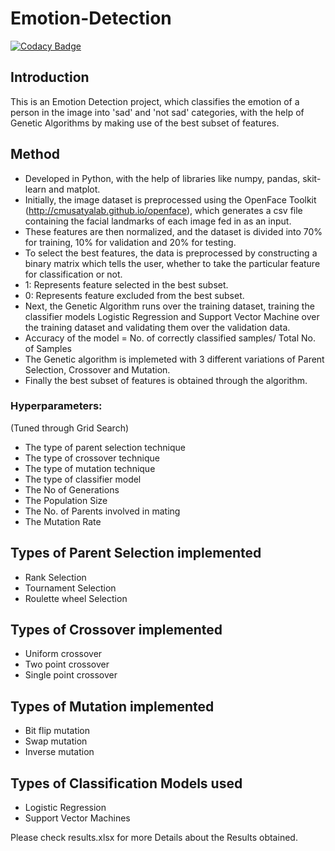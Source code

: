 # Emotion-Detection
[![Codacy Badge](https://app.codacy.com/project/badge/Grade/9cb6056a6cdd46928000c7f205ba35c9)](https://www.codacy.com?utm_source=github.com&amp;utm_medium=referral&amp;utm_content=Radhesh-Sarma/Emotion-Detection&amp;utm_campaign=Badge_Grade)

## Introduction
This is an Emotion Detection project, which classifies the emotion of a person in the image into 'sad' and 'not sad' categories, with the help of Genetic Algorithms by making use of the best subset of features.

## Method
* Developed in Python, with the help of libraries like numpy, pandas, skit-learn and matplot.
* Initially, the image dataset is preprocessed using the OpenFace Toolkit (http://cmusatyalab.github.io/openface), which generates a csv file containing the facial landmarks of each image fed in as an input.
* These features are then normalized, and the dataset is divided into 70% for training, 10% for validation and 20% for testing.
* To select the best features, the data is preprocessed by constructing a binary matrix which tells the user, whether to take the particular feature for classification or not.
* 1: Represents feature selected in the best subset.
* 0: Represents feature excluded from the best subset.
* Next, the Genetic Algorithm runs over the training dataset, training the classifier models Logistic Regression and Support Vector Machine over the training dataset and validating them over the validation data.
* Accuracy of the model = No. of correctly classified samples/ Total No. of Samples
* The Genetic algorithm is implemeted with 3 different variations of Parent Selection, Crossover and Mutation.
* Finally the best subset of features is obtained through the algorithm.

### Hyperparameters:
 (Tuned through Grid Search)
* The type of parent selection technique
* The type of crossover technique
* The type of mutation technique
* The type of classifier model
* The No of Generations
* The Population Size
* The No. of Parents involved in mating
* The Mutation Rate

## Types of Parent Selection implemented
* Rank Selection
* Tournament Selection
* Roulette wheel Selection
## Types of Crossover implemented
* Uniform crossover
* Two point crossover
* Single point crossover
## Types of Mutation implemented
* Bit flip mutation
* Swap mutation
* Inverse mutation
## Types of Classification Models used
* Logistic Regression
* Support Vector Machines

Please check results.xlsx for more Details about the Results obtained.
